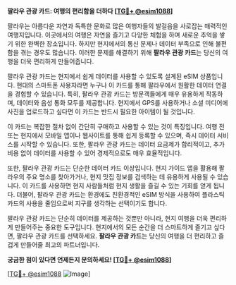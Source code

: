 **팔라우 관광 카드: 여행의 편리함을 더하다 [[TG💪+ @esim1088](https://t.me/s/esim1088)]**

팔라우는 아름다운 자연과 독특한 문화로 많은 여행자들의 발걸음을 사로잡는 매력적인 여행지입니다. 이곳에서의 여행은 자연을 즐기고 다양한 체험을 하며 새로운 추억을 쌓기 위한 완벽한 장소입니다. 하지만 현지에서의 통신 문제나 데이터 부족으로 인해 불편함을 겪는 경우도 많습니다. 이러한 문제를 해결하기 위해 **팔라우 관광 카드**는 당신의 여행을 더욱 편리하게 만들어줍니다.

팔라우 관광 카드는 현지에서 쉽게 데이터를 사용할 수 있도록 설계된 eSIM 상품입니다. 현대의 스마트폰 사용자라면 누구나 이 카드를 통해 팔라우에서 원활한 데이터 연결을 경험할 수 있습니다. 특히, 팔라우 관광 카드는 방문객들에게 매우 유용하게 작동하며, 데이터와 음성 통화 모두를 제공합니다. 현지에서 GPS를 사용하거나 소셜 미디어에 사진을 업로드하고 싶다면 이 카드는 반드시 필요한 아이템이 될 것입니다.

이 카드는 복잡한 절차 없이 간단히 구매하고 사용할 수 있는 것이 특징입니다. 여행 전 또는 현지에서 모바일 앱이나 웹사이트를 통해 쉽게 등록할 수 있으며, 즉시 데이터 서비스를 시작할 수 있습니다. 또한, 팔라우 관광 카드는 데이터 요금제가 합리적이고, 추가 비용 없이 데이터를 사용할 수 있어 경제적으로도 매우 효율적입니다.

또한, 팔라우 관광 카드는 단순한 데이터 카드 이상입니다. 현지 가이드 앱을 활용해 팔라우의 주요 명소를 찾아가거나, 현지 맛집 정보를 검색하는 데 유용하게 사용될 수 있습니다. 이 카드를 사용하면 현지 사람들처럼 현지 생활을 즐길 수 있는 기회를 얻게 됩니다. 더불어, 팔라우 관광 카드는 환경에도 친환경적인 eSIM 방식을 사용하여 플라스틱 카드의 사용을 줄임으로써 지구를 생각하는 선택이기도 합니다.

팔라우 관광 카드는 단순히 데이터를 제공하는 것뿐만 아니라, 현지 여행을 더욱 편리하게 만들어주는 중요한 도구입니다. 현지에서의 모든 순간을 더 스마트하게 즐기고 싶다면, 팔라우 관광 카드를 선택하세요. **팔라우 관광 카드**는 당신의 여행을 더 편리하고 즐겁게 만들어줄 최고의 파트너입니다.

**궁금한 점이 있다면 언제든지 문의하세요! [[TG💪+ @esim1088](https://t.me/s/esim1088)]**

[[TG💪+ @esim1088](https://t.me/s/esim1088) ![Image](https://i.postimg.cc/Y0z9fWf4/image.png)]